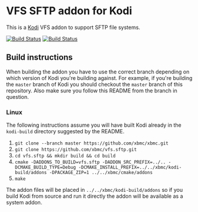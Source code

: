 # VFS SFTP addon for Kodi

This is a [Kodi](http://kodi.tv) VFS addon to support SFTP file systems.

[![Build Status](https://travis-ci.org/xbmc/vfs.sftp.svg?branch=master)](https://travis-ci.org/xbmc/vfs.sftp)
[![Build Status](https://ci.appveyor.com/api/projects/status/github/xbmc/vfs.sftp?svg=true)](https://ci.appveyor.com/project/xbmc/vfs-sftp)

## Build instructions

When building the addon you have to use the correct branch depending on which version of Kodi you're building against. 
For example, if you're building the `master` branch of Kodi you should checkout the `master` branch of this repository. 
Also make sure you follow this README from the branch in question.

### Linux

The following instructions assume you will have built Kodi already in the `kodi-build` directory 
suggested by the README.

1. `git clone --branch master https://github.com/xbmc/xbmc.git`
2. `git clone https://github.com/xbmc/vfs.sftp.git`
3. `cd vfs.sftp && mkdir build && cd build`
4. `cmake -DADDONS_TO_BUILD=vfs.sftp -DADDON_SRC_PREFIX=../.. -DCMAKE_BUILD_TYPE=Debug -DCMAKE_INSTALL_PREFIX=../../xbmc/kodi-build/addons -DPACKAGE_ZIP=1 ../../xbmc/cmake/addons`
5. `make`

The addon files will be placed in `../../xbmc/kodi-build/addons` so if you build Kodi from source and run it directly 
the addon will be available as a system addon.
